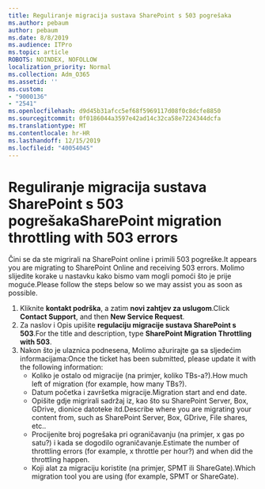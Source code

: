 ```yaml
---
title: Reguliranje migracija sustava SharePoint s 503 pogrešaka
ms.author: pebaum
author: pebaum
ms.date: 8/8/2019
ms.audience: ITPro
ms.topic: article
ROBOTS: NOINDEX, NOFOLLOW
localization_priority: Normal
ms.collection: Adm_O365
ms.assetid: ''
ms.custom:
- "9000136"
- "2541"
ms.openlocfilehash: d9d45b31afcc5ef68f5969117d08f0c8dcfe8850
ms.sourcegitcommit: 0f0186044a3597e42ad14c32ca58e7224344dcfa
ms.translationtype: MT
ms.contentlocale: hr-HR
ms.lasthandoff: 12/15/2019
ms.locfileid: "40054045"
---
```

# <a name="sharepoint-migration-throttling-with-503-errors"></a><span data-ttu-id="6f6a9-102">Reguliranje migracija sustava SharePoint s 503 pogrešaka</span><span class="sxs-lookup"><span data-stu-id="6f6a9-102">SharePoint migration throttling with 503 errors</span></span>

<span data-ttu-id="6f6a9-103">Čini se da ste migrirali na SharePoint online i primili 503 pogreške.</span><span class="sxs-lookup"><span data-stu-id="6f6a9-103">It appears you are migrating to SharePoint Online and receiving 503 errors.</span></span> <span data-ttu-id="6f6a9-104">Molimo slijedite korake u nastavku kako bismo vam mogli pomoći što je prije moguće.</span><span class="sxs-lookup"><span data-stu-id="6f6a9-104">Please follow the steps below so we may assist you as soon as possible.</span></span> 

1. <span data-ttu-id="6f6a9-105">Kliknite **kontakt podrška**, a zatim **novi zahtjev za uslugom**.</span><span class="sxs-lookup"><span data-stu-id="6f6a9-105">Click **Contact Support**, and then **New Service Request**.</span></span>
2. <span data-ttu-id="6f6a9-106">Za naslov i Opis upišite **regulaciju migracije sustava SharePoint s 503**.</span><span class="sxs-lookup"><span data-stu-id="6f6a9-106">For the title and description, type **SharePoint Migration Throttling with 503**.</span></span>
3. <span data-ttu-id="6f6a9-107">Nakon što je ulaznica podnesena, Molimo ažurirajte ga sa sljedećim informacijama:</span><span class="sxs-lookup"><span data-stu-id="6f6a9-107">Once the ticket has been submitted, please update it with the following information:</span></span>
    - <span data-ttu-id="6f6a9-108">Koliko je ostalo od migracije (na primjer, koliko TBs-a?).</span><span class="sxs-lookup"><span data-stu-id="6f6a9-108">How much left of migration (for example, how many TBs?).</span></span>
    - <span data-ttu-id="6f6a9-109">Datum početka i završetka migracije.</span><span class="sxs-lookup"><span data-stu-id="6f6a9-109">Migration start and end date.</span></span>
    - <span data-ttu-id="6f6a9-110">Opišite gdje migrirali sadržaj iz, kao što su SharePoint Server, Box, GDrive, dionice datoteke itd.</span><span class="sxs-lookup"><span data-stu-id="6f6a9-110">Describe where you are migrating your content from, such as SharePoint Server, Box, GDrive, File shares, etc..</span></span>
    - <span data-ttu-id="6f6a9-111">Procijenite broj pogrešaka pri ograničavanju (na primjer, x gas po satu?) i kada se dogodilo ograničavanje.</span><span class="sxs-lookup"><span data-stu-id="6f6a9-111">Estimate the number of throttling errors (for example, x throttle per hour?) and when did the throttling happen.</span></span>
    - <span data-ttu-id="6f6a9-112">Koji alat za migraciju koristite (na primjer, SPMT ili ShareGate).</span><span class="sxs-lookup"><span data-stu-id="6f6a9-112">Which migration tool you are using (for example, SPMT or ShareGate).</span></span>


